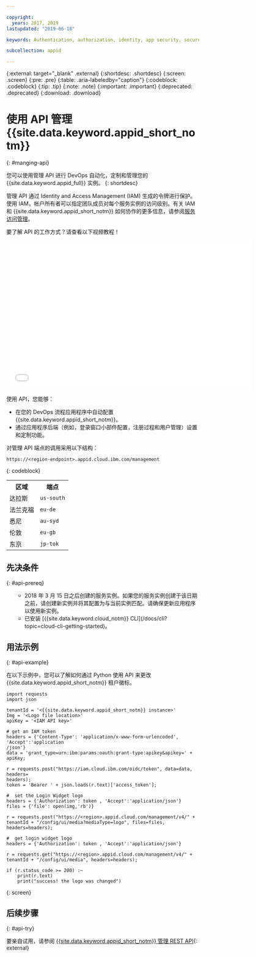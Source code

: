 ```yaml
---

copyright:
  years: 2017, 2019
lastupdated: "2019-06-18"

keywords: Authentication, authorization, identity, app security, secure, application identity, app to app, access token

subcollection: appid

---
```


{:external: target="_blank" .external}
{:shortdesc: .shortdesc}
{:screen: .screen}
{:pre: .pre}
{:table: .aria-labeledby="caption"}
{:codeblock: .codeblock}
{:tip: .tip}
{:note: .note}
{:important: .important}
{:deprecated: .deprecated}
{:download: .download}

# 使用 API 管理 {{site.data.keyword.appid_short_notm}}
{: #manging-api}

您可以使用管理 API 进行 DevOps 自动化，定制和管理您的 {{site.data.keyword.appid_full}} 实例。
{: shortdesc}

管理 API 通过 Identity and Access Management (IAM) 生成的令牌进行保护。使用 IAM，帐户所有者可以指定团队成员对每个服务实例的访问级别。有关 IAM 和 {{site.data.keyword.appid_short_notm}} 如何协作的更多信息，请参阅[服务访问管理](/docs/services/appid?topic=appid-service-access-management)。


要了解 API 的工作方式？请查看以下视频教程！

<iframe class="embed-responsive-item" id="about-appid-api" title="关于 {{site.data.keyword.appid_short_notm}} API" type="text/html" width="640" height="390" src="//www.youtube.com/embed/b2ABxvAdGg0?rel=0" frameborder="0" webkitallowfullscreen mozallowfullscreen allowfullscreen> </iframe>


使用 API，您能够：
* 在您的 DevOps 流程应用程序中自动配置 {{site.data.keyword.appid_short_notm}}。
* 通过应用程序后端（例如，登录窗口小部件配置，注册过程和用户管理）设置和定制功能。


对管理 API 端点的调用采用以下结构：

```
https://<region-endpoint>.appid.cloud.ibm.com/management
```
{: codeblock}


<table>
  <tr>
    <th>区域</th>
    <th>端点</th>
  </tr>
  <tr>
    <td>达拉斯</td>
    <td><code>us-south</code></td>
  </tr>
  <tr>
    <td>法兰克福</td>
    <td><code>eu-de</code></td>
  </tr>
  <tr>
    <td>悉尼</td>
    <td><code>au-syd</code></td>
  </tr>
  <tr>
    <td>伦敦</td>
    <td><code>eu-gb</code></td>
  </tr>
  <tr>
    <td>东京</td>
    <td><code>jp-tok</code></td>
  </tr>
</table>



## 先决条件
{: #api-prereq}

<ul><ul><li>2018 年 3 月 15 日之后创建的服务实例。如果您的服务实例创建于该日期之前，请创建新实例并将其配置为与当前实例匹配。请确保更新应用程序以使用新实例。</li>
<li>已安装 [{{site.data.keyword.cloud_notm}} CLI](/docs/cli?topic=cloud-cli-getting-started)。</li></ul></ul>

## 用法示例
{: #api-example}

在以下示例中，您可以了解如何通过 Python 使用 API 来更改 {{site.data.keyword.appid_short_notm}} 租户徽标。

```
import requests
import json

tenantId = '<{{site.data.keyword.appid_short_notm}} instance>'
Img = '<Logo file location>'
apiKey = '<IAM API key>'

# get an IAM token
headers = {'Content-Type': 'application/x-www-form-urlencoded', 'Accept':'application
/json'}
data = 'grant_type=urn:ibm:params:oauth:grant-type:apikey&apikey=' + apiKey;

r = requests.post("https://iam.cloud.ibm.com/oidc/token", data=data, headers=
headers);
token = 'Bearer ' + json.loads(r.text)['access_token'];

#  set the Login Widget logo
headers = {'Authorization': token , 'Accept':'application/json'}
files = {'file': open(img,'rb')}

r = requests.post("https://<region>.appid.cloud.com/management/v4/" + tenantId + "/config/ui/media?mediaType=logo", files=files, headers=headers);

#  get login widget logo
headers = {'Authorization': token , 'Accept':'application/json'}

r = requests.get("https://<region>.appid.cloud.com/management/v4/" + tenantId + "/config/ui/media", headers=headers);

if (r.status_code >= 200) :~
    print(r.text)
    print("success! the logo was changed")
```
{: screen}


## 后续步骤
{: #api-try}

要亲自试用，请参阅 [{{site.data.keyword.appid_short_notm}} 管理 REST API](https://us-south.appid.cloud.ibm.com/swagger-ui/#/){: external}
